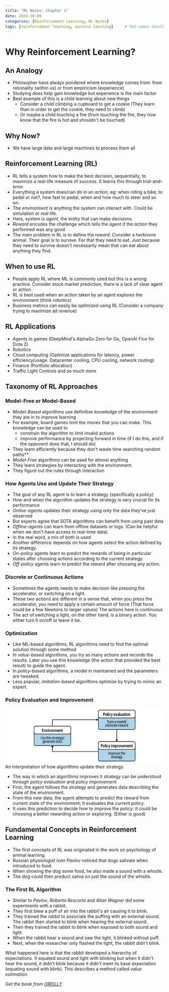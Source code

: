 ```yaml
---
title: "RL Notes: Chapter 1"
date: 2024-10-09
categories: [Reinforcement Learning, ML Notes]
tags: [reinforcement learning, machine learning]     # TAG names should always be lowercase
---
```


# Why Reinforcement Learning?

## An Analogy
- Philosopher have always pondered where knowledge comes from: from rationality (within us) or from empiricism (experience)
- Studying does help gain knowledge but experience is the main factor
- Best example of this is a child learning about new things
	- Consider a child climbing a cupboard to get a cookie (They learn than in order to get the cookie, they need to climb)
	- Or maybe a child touching a fire (from touching the fire, they now know that the fire is hot and shouldn't be touched)


## Why Now?
- We have large data and large machines to process them all


## Reinforcement Learning (RL)
- RL tells a system how to make the best decision, sequentially, to maximize a real-life measure of success. It learns this through trial-and-error.
- Everything a system does/can do in an *action*, eg: when riding a bike, to pedal or not?, how fast to pedal, when and how much to steer and so on.
- The *environment* is anything the system can interact with. Could be simulation or real life.
- Here, system is *agent*, the entity that can make decisions.
- *Reward* encodes the challenge which tells the *agent* if the *action* they performed was any good
- The main problem in RL is to define the *reward*. Consider a herbivore animal. Their goal is to survive. For that they need to eat. Just because they need to survive doesn't necessarily mean that can eat about anything they find.


## When to use RL
- People apply RL where ML is commonly used but this is a wrong practice. Consider stock market prediction, there is a lack of clear agent or action.
- RL is best used when an action taken by an agent explores the environment (think robotics)
- Business metrics can easily be optimized using RL (Consider a company trying to maximize ad revenue)


## RL Applications
- Agents in games (DeepMind's AlphaGo Zero for Go, OpenAI Fice for Dota 2)
- Robotics
- Cloud computing (Optimize applications for latency, power efficiency/usage. Datacenter cooling, CPU cooling, network routing)
- Finance (Portfolio allocation)
- Traffic Light Controls and so much more


## Taxonomy of RL Approaches

### Model-Free or Model-Based
- *Model-Based* algorithms use definitive knowledge of the environment they are in to improve learning
- For example, board games limit the moves that you can make. This knowledge can be used to
	- constrain the algorithm to limit invalid actions
	- improve performance by projecting forward in time (if I do this, and if the opponent does that, I should do)
- They learn efficiently because they don't waste time searching random paths**
- *Model-Free* algorithms can be used for almost anything
- They learn strategies by interacting with the environment.
- They figure out the rules through interaction


### How Agents Use and Update Their Strategy
- The goal of any RL agent is to learn a strategy (specifically a *policy*)
- How and when the algorithm updates the strategy is very crucial for its performance
- *Online-agents* updates their strategy using only the data they've just observed
- But experts agree that SOTA algorithms can benefit from using past data
- *Offline-agents* can learn from offline datasets or logs. (Can be helpful when we don't have access to real-time data)
- In the real word, a mix of both is used
- Another difference depends on how agents select the action defined by its strategy.
- *On-policy* agents learn to predict the rewards of being in particular states after choosing actions according to the current strategy. 
- *Off-policy* agents learn to predict the reward after choosing any action.


### Discrete or Continuous Actions
- Sometimes the agents needs to make decision like pressing the accelerator, or switching on a light.
- These two actions are different in a sense that, when you press the accelerator, you need to apply a certain amount of force (That force could be a few Newtons to larger values) The actions here is continuous
- The act of switching a light, on the other hand, is a binary action. You either turn it on/off or leave it be.


### Optimization
- Like ML-based algorithms, RL algorithms need to find the optimal solution through some method
- In *value-based* algorithms, you try as many actions and records the results. Later you use this knowledge (the action that provided the best result) to guide the agent.
- In *policy-based* algorithms, a model in maintained and the parameters are tweaked.
- Less popular, *imitation-based* algorithms optimize by trying to mimic an expert.


### Policy Evaluation and Improvement

![An interpretation of how algorithms update their strategy.](assets/img/1-2-how-algos-updates.png)
An interpretation of how algorithms update their strategy.
- The way in which an algorithms improves it strategy can be understood through *policy evaluation* and *policy improvement*
- First, the agent follows the strategy and generates data describing the state of the environment.
- From this new data, the agent attempts to predict the reward from current state of the environment; it evaluates the current policy.
- It uses this prediction to decide how to improve the policy; it could be choosing a better rewarding action or exploring. (Either is good)


## Fundamental Concepts in Reinforcement Learning
- The first concepts of RL was originated in the work on psychology of animal learning.
- Russian physiologist *Ivan Pavlov* noticed that dogs salivate when introduced to food.
- When showing the dog some food, he also made a sound with a whistle.
- The dog could then product saliva on just the sound of the whistle.


### The First RL Algorithm
- Similar to *Pavlov*, *Roberta Rescorla* and *Allan Wagner* did some experiments with a rabbit.
- They first blew a puff of air into the rabbit's air causing it to blink.
- They trained the rabbit to associate the puffing with an external sound. The rabbit then started to blink when hearing the external sound.
- Then they trained the rabbit to blink when exposed to both sound and light.
- When the rabbit hear a sound and saw the light, it blinked without puff.
- Next, when the researcher only flashed the light, the rabbit didn't blink.

What happened here is that the rabbit developed a hierarchy of expectations. It equated sound and light with blinking but when it didn't hear the sound, it didn't blink because it didn't meet its base expectation (equating sound with blink). This describes a method called *value estimation*.



*Get the book from [OREILLY](https://www.oreilly.com/library/view/reinforcement-learning/9781492072386/)*

